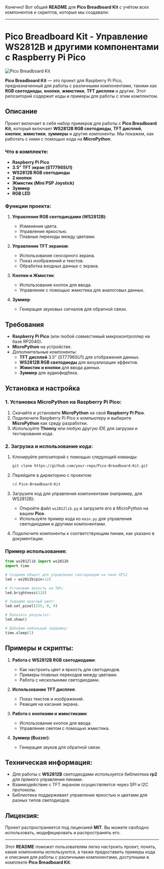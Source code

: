 Конечно! Вот общий **README** для **Pico Breadboard Kit** с учётом всех компонентов и скриптов, которые мы создавали:

---

# **Pico Breadboard Kit - Управление WS2812B и другими компонентами с Raspberry Pi Pico**

![Pico Breadboard Kit](https://example.com/your-image.jpg)

**Pico Breadboard Kit** — это проект для Raspberry Pi Pico, предназначенный для работы с различными компонентами, такими как **RGB светодиоды**, **кнопки**, **жмистики**, **TFT дисплеи** и другие. Этот репозиторий содержит коды и примеры для работы с этим комплектом.

## **Описание**
Проект включает в себя набор примеров для работы с **Pico Breadboard Kit**, который включает **WS2812B RGB светодиоды**, **TFT дисплей**, **кнопки**, **жмистики**, **зуммеры** и другие компоненты. Мы покажем, как работать с ними с помощью кода на **MicroPython**.

### **Что в комплекте:**
- **Raspberry Pi Pico**
- **3.5" TFT экран (ST7796SU1)**
- **WS2812B RGB светодиоды**
- **2 кнопки**
- **Жмистик (Mini PSP Joystick)**
- **Зуммер**
- **RGB LED**
  
### **Функции проекта:**
1. **Управление RGB светодиодами (WS2812B)**: 
   - Изменение цвета.
   - Управление яркостью.
   - Плавные переходы между цветами.
   
2. **Управление TFT экраном**:
   - Использование сенсорного экрана.
   - Показ изображений и текстов.
   - Обработка входных данных с экрана.

3. **Кнопки и Жмистик**:
   - Использование кнопок для ввода.
   - Управление с помощью жмистика для аналоговых данных.

4. **Зуммер**:
   - Генерация звуковых сигналов для обратной связи.

## **Требования**
- **Raspberry Pi Pico** (или любой совместимый микроконтроллер на базе RP2040).
- **MicroPython** на устройстве.
- Дополнительные компоненты:
  - **TFT дисплей** 3.5" (ST7796SU1) для отображения данных.
  - **WS2812B RGB светодиоды** для визуализации эффектов.
  - **Жмистик и кнопки** для ввода данных.
  - **Зуммер** для аудиофидбека.

## **Установка и настройка**

### 1. Установка MicroPython на Raspberry Pi Pico:
1. Скачайте и установите **MicroPython** на свой **Raspberry Pi Pico**.
2. Подключите Raspberry Pi Pico к компьютеру и выберите **MicroPython** как среду разработки.
3. Используйте **Thonny** или любую другую IDE для загрузки и тестирования кода.

### 2. Загрузка и использование кода:
1. Клонируйте репозиторий с помощью следующей команды:
   ```bash
   git clone https://github.com/your-repo/Pico-Breadboard-Kit.git
   ```
2. Перейдите в директорию с проектом:
   ```bash
   cd Pico-Breadboard-Kit
   ```
3. Загрузите код для управления компонентами (например, для WS2812B):
   - Откройте файл `ws2812lib.py` и загрузите его в MicroPython на вашем **Pico**.
   - Используйте пример кода из `main.py` для управления светодиодами и другими компонентами.
   
4. Подключите компоненты к соответствующим пинам, как указано в документации.

### Пример использования:

```python
from ws2812lib import ws2812b
import time

# Создаем объект для управления светодиодом на пине GP12
led = ws2812b(pin=12)

# Установим яркость на 50%:
led.brightness(128)

# Зададим красный цвет:
led.set_pixel(255, 0, 0)

# Показать результат:
led.show()

# Добавим небольшую задержку:
time.sleep(1)
```

## **Примеры и скрипты:**

1. **Работа с WS2812B RGB светодиодами**:
   - Как настроить цвет и яркость для светодиодов.
   - Примеры плавных переходов между цветами.
   - Работа с несколькими светодиодами.

2. **Использование TFT дисплея**:
   - Показ текстов и изображений.
   - Реакция на касание экрана.

3. **Работа с кнопками и жмистиками**:
   - Использование кнопок для ввода.
   - Управление светом с помощью жмистика.

4. **Зуммер (Buzzer)**:
   - Генерация звуков для обратной связи.

## **Техническая информация:**
- Для работы с **WS2812B** светодиодами используется библиотека **rp2** для прямого управления пинами.
- Взаимодействие с TFT экраном осуществляется через SPI и I2C протоколы.
- Библиотека поддерживает управление яркостью и цветами для разных типов светодиодов.

## **Лицензия:**
Проект распространяется под лицензией **MIT**. Вы можете свободно использовать, модифицировать и распространять его.

---

Этот **README** поможет пользователям легко настроить проект, понять, какие компоненты используются, а также предоставить примеры кода и описания для работы с различными компонентами, доступными в комплекте **Pico Breadboard Kit**.
